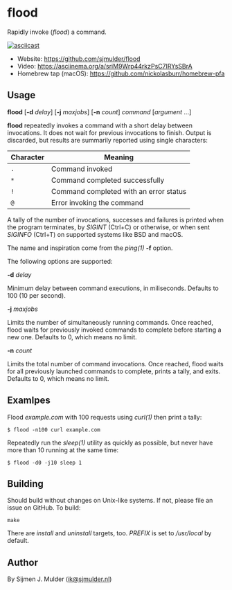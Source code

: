 flood
=====

Rapidly invoke (*flood*) a command.

[![asciicast](https://asciinema.org/a/sriM9Wrp44rkzPsC7IRYsSBrA.png)](https://asciinema.org/a/sriM9Wrp44rkzPsC7IRYsSBrA)

 * Website: https://github.com/sjmulder/flood
 * Video: https://asciinema.org/a/sriM9Wrp44rkzPsC7IRYsSBrA
 * Homebrew tap (macOS): https://github.com/nickolasburr/homebrew-pfa

Usage
-----

**flood** [**-d** *delay*] [**-j** *maxjobs*] [**-n** *count*] *command* [*argument* ...]

**flood** repeatedly invokes a command with a short delay between invocations.
It does not wait for previous invocations to finish. Output is discarded,
but results are summarily reported using single characters:

| Character | Meaning                                |
|-----------|----------------------------------------|
| `.`       | Command invoked                        |
| `*`       | Command completed successfully         |
| `!`       | Command completed with an error status |
| `@`       | Error invoking the command             |

A tally of the number of invocations, successes and failures is printed
when the program terminates, by *SIGINT* (Ctrl+C) or otherwise, or when
sent *SIGINFO* (Ctrl+T) on supported systems like BSD and macOS.

The name and inspiration come from the *ping(1)* **-f** option.

The following options are supported:

**-d** *delay*

Minimum delay between command executions, in miliseconds.
Defaults to 100 (10 per second).

**-j** *maxjobs*

Limits the number of simultaneously running commands.  Once
reached, flood waits for previously invoked commands to complete
before starting a new one. Defaults to 0, which means no limit.

**-n** *count*

Limits the total number of command invocations.  Once reached,
flood waits for all previously launched commands to complete,
prints a tally, and exits. Defaults to 0, which means no limit.

Examlpes
--------

Flood *example.com* with 100 requests using *curl(1)* then print a tally:

    $ flood -n100 curl example.com

Repeatedly run the *sleep(1)* utility as quickly as possible, but never
have more than 10 running at the same time:

    $ flood -d0 -j10 sleep 1

Building
--------

Should build without changes on Unix-like systems. If not, please file an
issue on GitHub. To build:

    make

There are *install* and *uninstall* targets, too. *PREFIX* is set to
*/usr/local* by default.

Author
------

By Sijmen J. Mulder (<ik@sjmulder.nl>)
